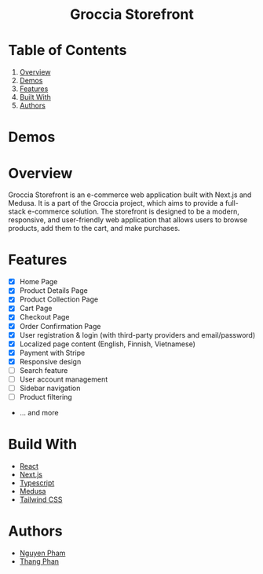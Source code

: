 <h1 align="center">
  Groccia Storefront
</h1>

# Table of Contents

1. [Overview](#overview)
2. [Demos](#demos)
3. [Features](#features)
4. [Built With](#build-with)
5. [Authors](#authors)

# Demos

# Overview

Groccia Storefront is an e-commerce web application built with Next.js and Medusa. It is a part of the Groccia project, which aims to provide a full-stack e-commerce solution. The storefront is designed to be a modern, responsive, and user-friendly web application that allows users to browse products, add them to the cart, and make purchases.

# Features

- [x] Home Page
- [x] Product Details Page
- [x] Product Collection Page
- [x] Cart Page
- [x] Checkout Page
- [x] Order Confirmation Page
- [x] User registration & login (with third-party providers and email/password)
- [x] Localized page content (English, Finnish, Vietnamese)
- [x] Payment with Stripe
- [x] Responsive design
- [ ] Search feature
- [ ] User account management
- [ ] Sidebar navigation
- [ ] Product filtering
- ... and more

# Build With

- [React](https://reactjs.org/)
- [Next.js](https://nextjs.org/)
- [Typescript](https://www.typescriptlang.org/)
- [Medusa](https://medusajs.com/)
- [Tailwind CSS](https://tailwindcss.com/)

# Authors

- [Nguyen Pham](https://github.com/nguyenfamj)
- [Thang Phan](https://github.com/Thangphan0102)
